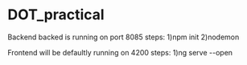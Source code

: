 # DOT_practical
Backend
backed is running on port 8085
steps:
1)npm init
2)nodemon

Frontend
will be defaultly running on 4200
steps:
1)ng serve --open 
